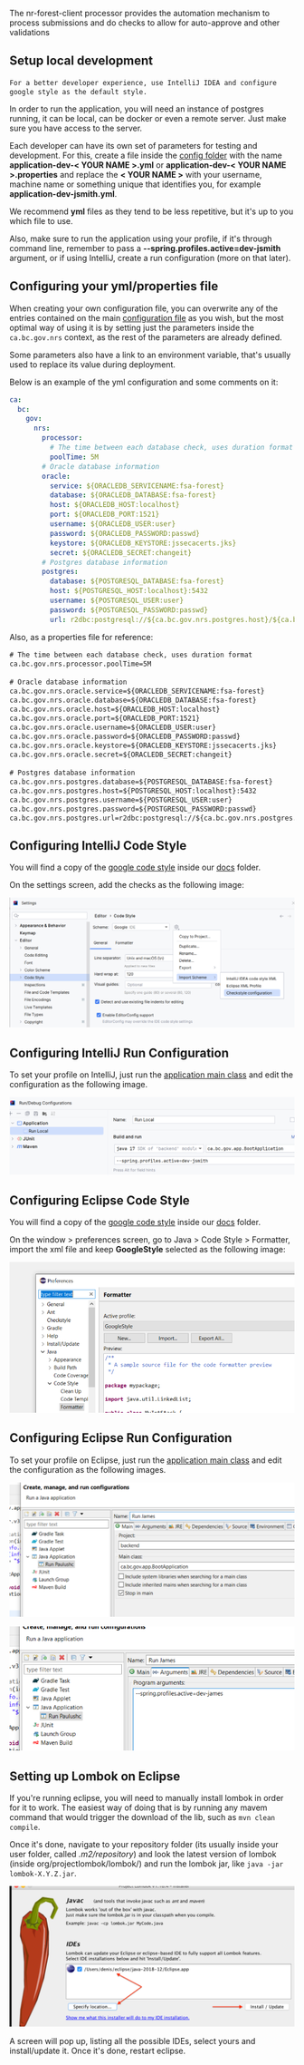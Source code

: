 The nr-forest-client processor provides the automation mechanism to process submissions and do checks to allow for auto-approve and other validations

## Setup local development


    For a better developer experience, use IntelliJ IDEA and configure google style as the default style.

In order to run the application, you will need an instance of postgres running, it can be local, 
can be docker or even a remote server. Just make sure you have access to the server.


Each developer can have its own set of parameters for testing and development. For this, create a file inside the 
[config folder](config) with the name **application-dev-< YOUR NAME >.yml** or 
**application-dev-< YOUR NAME >.properties** and replace the **< YOUR NAME >** with your username, 
machine name or something unique that identifies you, for example **application-dev-jsmith.yml**.

We recommend **yml** files as they tend to be less repetitive, but it's up to you which file to use. 

Also, make sure to run the application using your profile, if it's through command line, remember to pass a 
**--spring.profiles.active=dev-jsmith** argument, or if using IntelliJ, create a run configuration (more on that later).

## Configuring your yml/properties file

When creating your own configuration file, you can overwrite any of the entries contained on the main 
[configuration file](src/main/resources/application.yml) as you wish, but the most optimal way of using it is by 
setting just the parameters inside the `ca.bc.gov.nrs` context, as the rest of the parameters are already defined.

Some parameters also have a link to an environment variable, that's usually used to replace 
its value during deployment.

Below is an example of the yml configuration and some comments on it:

```yml
ca:
  bc:
    gov:
      nrs:
        processor:
          # The time between each database check, uses duration format
          poolTime: 5M
        # Oracle database information
        oracle:
          service: ${ORACLEDB_SERVICENAME:fsa-forest}
          database: ${ORACLEDB_DATABASE:fsa-forest}
          host: ${ORACLEDB_HOST:localhost}
          port: ${ORACLEDB_PORT:1521}
          username: ${ORACLEDB_USER:user}
          password: ${ORACLEDB_PASSWORD:passwd}
          keystore: ${ORACLEDB_KEYSTORE:jssecacerts.jks}
          secret: ${ORACLEDB_SECRET:changeit}
        # Postgres database information
        postgres:
          database: ${POSTGRESQL_DATABASE:fsa-forest}
          host: ${POSTGRESQL_HOST:localhost}:5432
          username: ${POSTGRESQL_USER:user}
          password: ${POSTGRESQL_PASSWORD:passwd}
          url: r2dbc:postgresql://${ca.bc.gov.nrs.postgres.host}/${ca.bc.gov.nrs.postgres.database}

```

Also, as a properties file for reference:

```properties
# The time between each database check, uses duration format
ca.bc.gov.nrs.processor.poolTime=5M

# Oracle database information
ca.bc.gov.nrs.oracle.service=${ORACLEDB_SERVICENAME:fsa-forest}
ca.bc.gov.nrs.oracle.database=${ORACLEDB_DATABASE:fsa-forest}
ca.bc.gov.nrs.oracle.host=${ORACLEDB_HOST:localhost}
ca.bc.gov.nrs.oracle.port=${ORACLEDB_PORT:1521}
ca.bc.gov.nrs.oracle.username=${ORACLEDB_USER:user}
ca.bc.gov.nrs.oracle.password=${ORACLEDB_PASSWORD:passwd}
ca.bc.gov.nrs.oracle.keystore=${ORACLEDB_KEYSTORE:jssecacerts.jks}
ca.bc.gov.nrs.oracle.secret=${ORACLEDB_SECRET:changeit}

# Postgres database information
ca.bc.gov.nrs.postgres.database=${POSTGRESQL_DATABASE:fsa-forest}
ca.bc.gov.nrs.postgres.host=${POSTGRESQL_HOST:localhost}:5432
ca.bc.gov.nrs.postgres.username=${POSTGRESQL_USER:user}
ca.bc.gov.nrs.postgres.password=${POSTGRESQL_PASSWORD:passwd}
ca.bc.gov.nrs.postgres.url=r2dbc:postgresql://${ca.bc.gov.nrs.postgres.host}/${ca.bc.gov.nrs.postgres.database}
```

## Configuring IntelliJ Code Style

You will find a copy of the [google code style](docs/google_checks.xml) inside our [docs](docs) folder.

On the settings screen, add the checks as the following image:

[![intellij code style](docs/intellij-code-style.png)](docs/intellij-code-style.png)


## Configuring IntelliJ Run Configuration

To set your profile on IntelliJ, just run the 
[application main class](src/main/java/ca/bc/gov/app/BootApplication.java) 
and edit the configuration as the following image.

[![intellij run configuration](docs/intellij-run-config.png)](docs/intellij-run-config.png)

## Configuring Eclipse Code Style

You will find a copy of the [google code style](docs/eclipse-java-google-style.xml) inside our [docs](docs) folder.

On the window > preferences screen, go to Java > Code Style > Formatter, 
import the xml file and keep **GoogleStyle** selected as the following image:

[![eclipse code style](docs/eclipse-code-style.png)](docs/eclipse-code-style.png)


## Configuring Eclipse Run Configuration

To set your profile on Eclipse, just run the
[application main class](src/main/java/ca/bc/gov/app/BootApplication.java)
and edit the configuration as the following images.

[![eclipse run configuration main](docs/eclipse-run-config1.png)](docs/eclipse-run-config1.png)

[![eclipse run configuration params](docs/eclipse-run-config2.png)](docs/eclipse-run-config2.png)


## Setting up Lombok on Eclipse

If you're running eclipse, you will need to manually install lombok in order for it to work. 
The easiest way of doing that is by running any mavem command that would trigger the download of the lib, such as
`mvn clean compile`.

Once it's done, navigate to your repository folder (its usually inside your user folder, called *.m2/repository*) 
and look the latest version of lombok (inside org/projectlombok/lombok/) and run the lombok jar, 
like `java -jar lombok-X.Y.Z.jar`.

[![eclipse lombok install](docs/eclipse-lombok.png)](docs/eclipse-lombok.png)

A screen will pop up, listing all the possible IDEs, select yours and install/update it. Once it's done, 
restart eclipse.